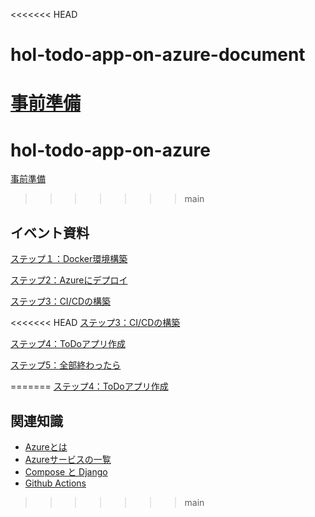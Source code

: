 <<<<<<< HEAD
# hol-todo-app-on-azure-document
[事前準備](doc/事前準備/事前準備.md)
=======
# hol-todo-app-on-azure

[事前準備](https://github.com/alterbooth/hol-todo-app-on-azure/blob/document/doc/%E4%BA%8B%E5%89%8D%E6%BA%96%E5%82%99/%E4%BA%8B%E5%89%8D%E6%BA%96%E5%82%99.md)
>>>>>>> main

## イベント資料

[ステップ１：Docker環境構築](https://github.com/alterbooth/hol-todo-app-on-azure/blob/document/doc/%E7%92%B0%E5%A2%83%E6%A7%8B%E7%AF%89.md)

[ステップ2：Azureにデプロイ](https://github.com/alterbooth/hol-todo-app-on-azure/blob/document/doc/%E3%83%87%E3%83%97%E3%83%AD%E3%82%A4.md)

[ステップ3：CI/CDの構築](https://github.com/alterbooth/hol-todo-app-on-azure/blob/document/doc/cicd.md)

<<<<<<< HEAD
[ステップ3：CI/CDの構築](doc/cicd.md)

[ステップ4：ToDoアプリ作成](doc/アプリ作成.md)

[ステップ5：全部終わったら](doc/end.md)


=======
[ステップ4：ToDoアプリ作成](https://github.com/alterbooth/hol-todo-app-on-azure/blob/document/doc/%E3%82%A2%E3%83%97%E3%83%AA%E4%BD%9C%E6%88%90.md)


## 関連知識
* [Azureとは](https://azure.microsoft.com/ja-jp/overview/what-is-azure/)
* [Azureサービスの一覧](https://azure.microsoft.com/ja-jp/services/)
* [Compose と Django](https://docs.docker.jp/compose/django.html)
* [Github Actions](https://docs.github.com/ja/actions)
>>>>>>> main
